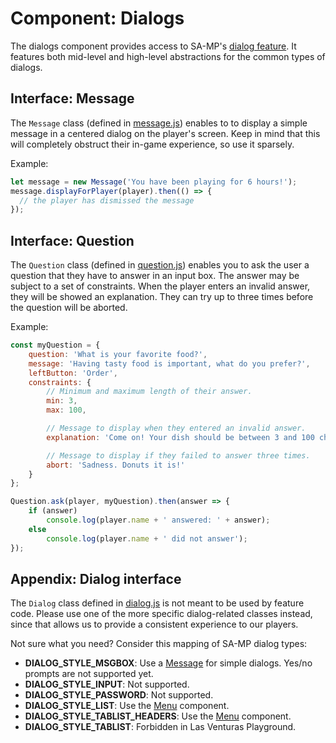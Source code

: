 # Component: Dialogs
The dialogs component provides access to SA-MP's [dialog feature](
http://wiki.sa-mp.com/wiki/ShowPlayerDialog). It features both mid-level and high-level abstractions
for the common types of dialogs.

## Interface: Message
The `Message` class (defined in [message.js](message.js)) enables to to display a simple message in
a centered dialog on the player's screen. Keep in mind that this will completely obstruct their
in-game experience, so use it sparsely.

Example:
```javascript
let message = new Message('You have been playing for 6 hours!');
message.displayForPlayer(player).then(() => {
  // the player has dismissed the message 
});
```

## Interface: Question
The `Question` class (defined in [question.js](question.js)) enables you to ask the user a question
that they have to answer in an input box. The answer may be subject to a set of constraints. When
the player enters an invalid answer, they will be showed an explanation. They can try up to three
times before the question will be aborted.

Example:
```javascript
const myQuestion = {
    question: 'What is your favorite food?',
    message: 'Having tasty food is important, what do you prefer?',
    leftButton: 'Order',
    constraints: {
        // Minimum and maximum length of their answer.
        min: 3,
        max: 100,

        // Message to display when they entered an invalid answer.
        explanation: 'Come on! Your dish should be between 3 and 100 characters.',

        // Message to display if they failed to answer three times.
        abort: 'Sadness. Donuts it is!'
    }
};

Question.ask(player, myQuestion).then(answer => {
    if (answer)
        console.log(player.name + ' answered: ' + answer);
    else
        console.log(player.name + ' did not answer');
});
```

## Appendix: Dialog interface
The `Dialog` class defined in [dialog.js](dialog.js) is not meant to be used by feature code. Please
use one of the more specific dialog-related classes instead, since that allows us to provide a
consistent experience to our players.

Not sure what you need? Consider this mapping of SA-MP dialog types:

  - **DIALOG_STYLE_MSGBOX**: Use a [Message](message.js) for simple dialogs. Yes/no prompts are not
    supported yet.
  - **DIALOG_STYLE_INPUT**: Not supported.
  - **DIALOG_STYLE_PASSWORD**: Not supported.
  - **DIALOG_STYLE_LIST**: Use the [Menu](/javascript/components/menu/) component.
  - **DIALOG_STYLE_TABLIST_HEADERS**: Use the [Menu](/javascript/components/menu/) component.
  - **DIALOG_STYLE_TABLIST**: Forbidden in Las Venturas Playground.

